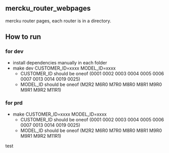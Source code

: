 ## mercku_router_webpages

mercku router pages, each router is in a directory.

## How to run

### for dev

- install dependencies manually in each folder
- make dev CUSTOMER_ID=xxxx MODEL_ID=xxxx
  - CUSTOMER_ID should be oneof (0001 0002 0003 0004 0005 0006 0007 0013 0014 0019 0025)
  - MODEL_ID should be oneof (M2R2 M6R0 M7R0 M8R0 M8R1 M9R0 M9R1 M9R2 M11R1)

### for prd

- make CUSTOMER_ID=xxxx MODEL_ID=xxxx
  - CUSTOMER_ID should be oneof (0001 0002 0003 0004 0005 0006 0007 0013 0014 0019 0025)
  - MODEL_ID should be oneof (M2R2 M6R0 M7R0 M8R0 M8R1 M9R0 M9R1 M9R2 M11R1)

test
